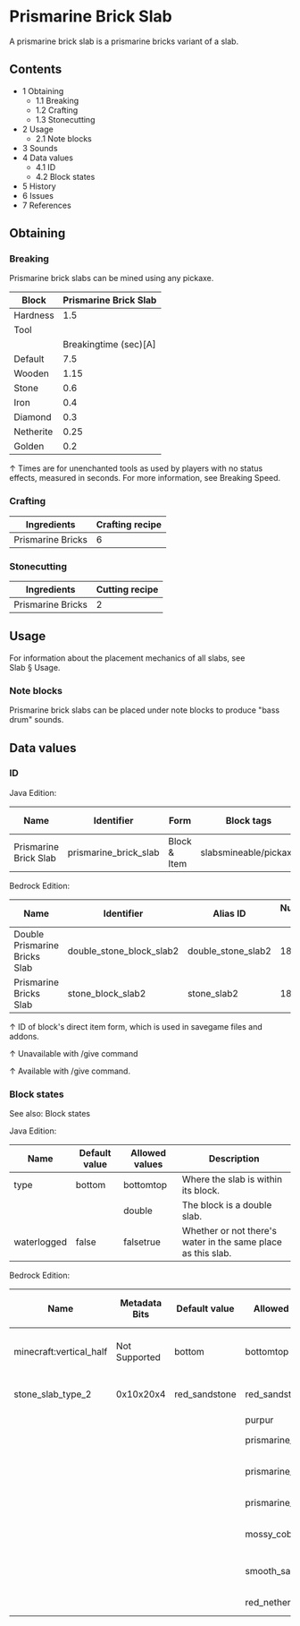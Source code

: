# Prismarine Brick Slab
A prismarine brick slab is a prismarine bricks variant of a slab.

## Contents
- 1 Obtaining
	- 1.1 Breaking
	- 1.2 Crafting
	- 1.3 Stonecutting
- 2 Usage
	- 2.1 Note blocks
- 3 Sounds
- 4 Data values
	- 4.1 ID
	- 4.2 Block states
- 5 History
- 6 Issues
- 7 References

## Obtaining
### Breaking
Prismarine brick slabs can be mined using any pickaxe.

| Block     | Prismarine Brick Slab |
|-----------|-----------------------|
| Hardness  | 1.5                   |
| Tool      |                       |
|           | Breakingtime (sec)[A] |
| Default   | 7.5                   |
| Wooden    | 1.15                  |
| Stone     | 0.6                   |
| Iron      | 0.4                   |
| Diamond   | 0.3                   |
| Netherite | 0.25                  |
| Golden    | 0.2                   |


↑ Times are for unenchanted tools as used by players with no status effects, measured in seconds. For more information, see Breaking Speed.


### Crafting
| Ingredients       | Crafting recipe |
|-------------------|-----------------|
| Prismarine Bricks | 6               |

### Stonecutting
| Ingredients       | Cutting recipe |
|-------------------|----------------|
| Prismarine Bricks | 2              |

## Usage
For information about the placement mechanics of all slabs, see Slab § Usage.

### Note blocks
Prismarine brick slabs can be placed under note blocks to produce "bass drum" sounds.

## Data values
### ID
Java Edition:

| Name                  | Identifier            | Form         | Block tags            | Item tags | Translation key                       |
|-----------------------|-----------------------|--------------|-----------------------|-----------|---------------------------------------|
| Prismarine Brick Slab | prismarine_brick_slab | Block & Item | slabsmineable/pickaxe | slabs     | block.minecraft.prismarine_brick_slab |

Bedrock Edition:

| Name                          | Identifier               | Alias ID           | Numeric ID | Form                         | Item ID[i 1]                                             | Translation key                         |
|-------------------------------|--------------------------|--------------------|------------|------------------------------|----------------------------------------------------------|-----------------------------------------|
| Double Prismarine Bricks Slab | double_stone_block_slab2 | double_stone_slab2 | 181        | Block & Ungiveable Item[i 2] | double_stone_block_slab2Alias ID:real_double_stone_slab2 | —                                       |
| Prismarine Bricks Slab        | stone_block_slab2        | stone_slab2        | 182        | Block & Giveable Item[i 3]   | stone_block_slab2Alias ID:double_stone_slab2             | tile.stone_slab2.prismarine.bricks.name |


↑ ID of block's direct item form, which is used in savegame files and addons.

↑ Unavailable with /give command

↑ Available with /give command.


### Block states
See also: Block states

Java Edition:

| Name        | Default value | Allowed values | Description                                                  |
|-------------|---------------|----------------|--------------------------------------------------------------|
| type        | bottom        | bottomtop      | Where the slab is within its block.                          |
|             |               | double         | The block is a double slab.                                  |
| waterlogged | false         | falsetrue      | Whether or not there's water in the same place as this slab. |

Bedrock Edition:

| Name                    | Metadata Bits | Default value | Allowed values    | Values forMetadata Bits | Description                         |
|-------------------------|---------------|---------------|-------------------|-------------------------|-------------------------------------|
| minecraft:vertical_half | Not Supported | bottom        | bottomtop         | Unsupported             | Where the slab is within its block. |
| stone_slab_type_2       | 0x10x20x4     | red_sandstone | red_sandstone     | 0                       | Red Sandstone Slab                  |
|                         |               |               | purpur            | 1                       | Purpur Slab                         |
|                         |               |               | prismarine_rough  | 2                       | Prismarine Slab                     |
|                         |               |               | prismarine_dark   | 3                       | Dark Prismarine Slab                |
|                         |               |               | prismarine_brick  | 4                       | Prismarine Brick Slab               |
|                         |               |               | mossy_cobblestone | 5                       | Mossy Cobblestone Slab              |
|                         |               |               | smooth_sandstone  | 6                       | Smooth Sandstone Slab               |
|                         |               |               | red_nether_brick  | 7                       | Red Nether Brick Slab               |



